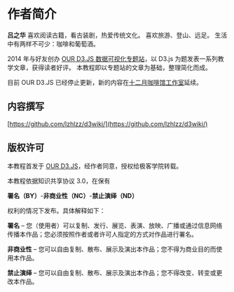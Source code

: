 # 作者简介

**吕之华**
喜欢阅读古籍，看古装剧，热爱传统文化。
喜欢旅游、登山、远足。
生活中有两样不可少：咖啡和葡萄酒。

2014 年与好友创办 [OUR D3.JS 数据可视化专题站](http://www.ourd3js.com/)，以 D3.js 为题发表一系列教学文章，获得读者好评。
本教程即以专题站的文章为基础，整理简化而成。

目前 OUR D3.JS 已经停止更新，新的内容在[十二月咖啡馆工作室](http://www.decembercafe.org/)延续。

## 内容撰写

[https://github.com/lzhlzz/d3wiki/](https://github.com/lzhlzz/d3wiki/)

## 版权许可

本教程首发于 [OUR D3.JS](http://www.ourd3js.com/)，经作者同意，授权给极客学院转载。

本教程依据知识共享协议 3.0，在保有

**署名（BY）**-**非商业性（NC）**-**禁止演绎（ND）**

权利的情况下发布。具体解释如下：

**署名** – 您（使用者）可以复制、发行、展览、表演、放映、广播或通过信息网络传播本作品；您必须按照作者或者许可人指定的方式对作品进行署名。

**非商业性** – 您可以自由复制、散布、展示及演出本作品；您不得为商业目的而使用本作品。

**禁止演绎** – 您可以自由复制、散布、展示及演出本作品；您不得改变、转变或更改本作品。
